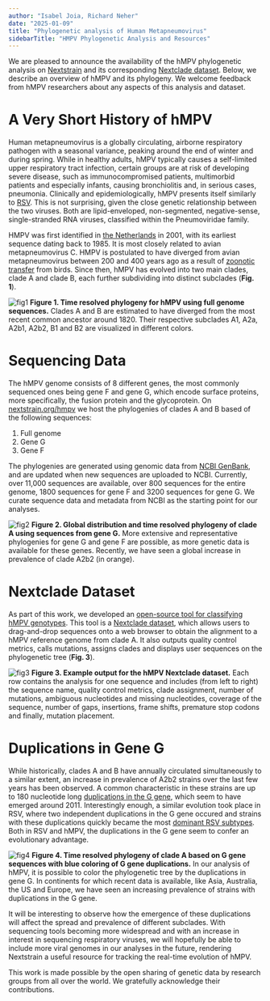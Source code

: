 ```yaml
---
author: "Isabel Joia, Richard Neher"
date: "2025-01-09"
title: "Phylogenetic analysis of Human Metapneumovirus"
sidebarTitle: "HMPV Phylogenetic Analysis and Resources"
---
```


We are pleased to announce the availability of the hMPV phylogenetic analysis on [Nextstrain](https://nextstrain.org/hmpv/all/genome) and its corresponding [Nextclade dataset](https://clades.nextstrain.org/?dataset-name=nextstrain/hmpv/all-clades/NC_039199). Below, we describe an overview of hMPV and its phylogeny. We welcome feedback from hMPV researchers about any aspects of this analysis and dataset.

# A Very Short History of hMPV

Human metapneumovirus is a globally circulating, airborne respiratory pathogen with a seasonal variance, peaking around the end of winter and during spring. While in healthy adults, hMPV typically causes a self-limited upper respiratory tract infection, certain groups are at risk of developing severe disease, such as immunocompromised patients, multimorbid patients and especially infants, causing bronchiolitis and, in serious cases, pneumonia. Clinically and epidemiologically, hMPV presents itself similarly to [RSV](https://pmc.ncbi.nlm.nih.gov/articles/PMC10111061/). This is not surprising, given the close genetic relationship between the two viruses. Both are lipid-enveloped, non-segmented, negative-sense, single-stranded RNA viruses, classified within the Pneumoviridae family.

HMPV was first identified in [the Netherlands](https://pmc.ncbi.nlm.nih.gov/articles/PMC7095854/) in 2001, with its earliest sequence dating back to 1985. It is most closely related to avian metapneumovirus C. HMPV is postulated to have diverged from avian metapneumovirus between 200 and 400 years ago as a result of [zoonotic transfer](https://pmc.ncbi.nlm.nih.gov/articles/PMC9028271/) from birds. Since then, hMPV has evolved into two main clades, clade A and clade B, each further subdividing into distinct subclades (**Fig. 1**).


![fig1](/blog/img/hmpv_phylogeny.png)
**Figure 1. Time resolved phylogeny for hMPV using full genome sequences.** Clades A and B are estimated to have diverged from the most recent common ancestor around 1820. Their respective subclades A1, A2a, A2b1, A2b2, B1 and B2 are visualized in different colors.

# Sequencing Data

The hMPV genome consists of 8 different genes, the most commonly sequenced ones being gene F and gene G, which encode surface proteins, more specifically, the fusion protein and the glycoprotein. On [nextstrain.org/hmpv](https://nextstrain.org/hmpv) we host the phylogenies of clades A and B based of the following sequences:

1. Full genome
2. Gene G
3. Gene F

The phylogenies are generated using genomic data from [NCBI GenBank](https://www.ncbi.nlm.nih.gov/), and are updated when new sequences are uploaded to NCBI. Currently, over 11,000 sequences are available, over 800 sequences for the entire genome, 1800 sequences for gene F and 3200 sequences for gene G. We curate sequence data and metadata from NCBI as the starting point for our analyses.

![fig2](/blog/img/hmpv_a_G.png)
**Figure 2. Global distribution and time resolved phylogeny of clade A using sequences from gene G.** More extensive and representative phylogenies for gene G and gene F are possible, as more genetic data is available for these genes. Recently, we have seen a global increase in prevalence of clade A2b2 (in orange).

# Nextclade Dataset

As part of this work, we developed an [open-source tool for classifying hMPV genotypes](https://clades.nextstrain.org/?dataset-name=nextstrain/hmpv/all-clades/NC_039199). This tool is a [Nextclade dataset](https://docs.nextstrain.org/projects/nextclade/en/stable/user/datasets.html), which allows users to drag-and-drop sequences onto a web browser to obtain the alignment to a hMPV reference genome from clade A. It also outputs quality control metrics, calls mutations, assigns clades and displays user sequences on the phylogenetic tree (**Fig. 3**).

![fig3](/blog/img/hmpv_nextclade.png)
**Figure 3. Example output for the hMPV Nextclade dataset.** Each row contains the analysis for one sequence and includes (from left to right) the sequence name, quality control metrics, clade assignment, number of mutations, ambiguous nucleotides and missing nucleotides, coverage of the sequence, number of gaps, insertions, frame shifts, premature stop codons and finally, mutation placement.

# Duplications in Gene G

While historically, clades A and B have annually circulated simultaneously to a similar extent, an increase in prevalence of A2b2 strains over the last few years has been observed. A common characteristic in these strains are up to 180 nucleotide long [duplications in the G gene](https://pmc.ncbi.nlm.nih.gov/articles/PMC5348506/), which seem to have emerged around 2011. Interestingly enough, a similar evolution took place in RSV, where two independent duplications in the G gene occured and strains with these duplications quickly became the most [dominant RSV subtypes](https://pmc.ncbi.nlm.nih.gov/articles/PMC9518599/). Both in RSV and hMPV, the duplications in the G gene seem to confer an evolutionary advantage.

![fig4](/blog/img/hmpv_duplications.png)
**Figure 4. Time resolved phylogeny of clade A based on G gene sequences with blue coloring of G gene duplications.**  In our analysis of hMPV, it is possible to color the phylogenetic tree by the duplications in gene G. In continents for which recent data is available, like Asia, Australia, the US and Europe, we have seen an increasing prevalence of strains with duplications in the G gene.

It will be interesting to observe how the emergence of these duplications will affect the spread and prevalence of different subclades. With sequencing tools becoming more widespread and with an increase in interest in sequencing respiratory viruses, we will hopefully be able to include more viral genomes in our analyses in the future, rendering Nextstrain a useful resource for tracking the real-time evolution of hMPV.

This work is made possible by the open sharing of genetic data by research groups from all over the world. We gratefully acknowledge their contributions.